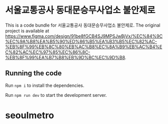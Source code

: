 
  # 서울교통공사 동대문승무사업소 불안제로

  This is a code bundle for 서울교통공사 동대문승무사업소 불안제로. The original project is available at https://www.figma.com/design/91be8fGCB4SJ9MPSJwBjVx/%EC%84%9C%EC%9A%B8%EA%B5%90%ED%86%B5%EA%B3%B5%EC%82%AC-%EB%8F%99%EB%8C%80%EB%AC%B8%EC%8A%B9%EB%AC%B4%EC%82%AC%EC%97%85%EC%86%8C-%EB%8F%99%EA%B7%B8%EB%9D%BC%EC%9D%B8.

  ## Running the code

  Run `npm i` to install the dependencies.

  Run `npm run dev` to start the development server.
  # seoulmetro
